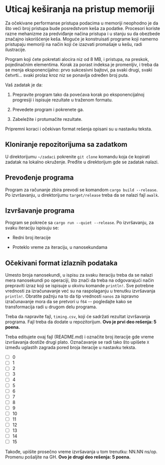 # Uticaj keširanja na pristup memoriji

Za očekivane performanse pristupa podacima u memoriji neophodno je
da što veći broj pristupa bude posredstvom keša za podatke. Procesori
koriste razne mehanizme za predviđanje načina pristupa i u stanju su
da obezbede značajno iskorišćenje keša. Moguće je konstruisati
programe koji namerno pristupaju memoriji na način koji će izazvati
promašaje u kešu, radi ilustracije.

Program koji ćete pokretati alocira niz od 8 MB, i pristupa, na preskok,
pojedinačnim elementima. Korak za porast indeksa je promenljiv, i treba
da se menja eksponencijalno: prvo sukcesivni bajtovi, pa svaki drugi,
svaki četvrti... svaki prolaz kroz niz se ponavlja određen broj puta.

Vaš zadatak je da:

1. Prepravite program tako da povećava korak po eksponencijalnoj
   progresiji i ispisuje rezultate u traženom formatu.

2. Prevedete program i pokrenete ga.

3. Zabeležite i protumačite rezultate.

Pripremni koraci i očekivan format rešenja opisani su u nastavku
teksta.

## Kloniranje repozitorijuma sa zadatkom

U direktorijumu `~/zadaci` pokrenite `git clone` komandu koja će
kopirati zadatak na lokalno okruženje. Pređite u direktorijum gde
se zadatak nalazi.

## Prevođenje programa

Program za računanje zbira prevodi se komandom `cargo build --release`.
Po izvršavanju, u direktorijumu `target/release` treba da se nalazi fajl
`awalk`.

## Izvršavanje programa

Program se pokreće sa `cargo run --quiet --release`. Po izvršavanju, za
svaku iteraciju ispisuju se:

* Redni broj iteracije

* Proteklo vreme za iteraciju, u nanosekundama

## Očekivani format izlaznih podataka

Umesto broja nanosekundi, u ispisu za svaku iteraciju treba da se nalazi
mera nanosekundi po operaciji, što znači da treba na odgovarajući način
prepraviti izraz koji se ispisuje u okviru komande `println!`. Sve
potrebne vrednosti za izračunavanje već su na raspolaganju u trenutku
izvršavanja `println!`. Obratite pažnju na to da tip vrednosti `nanos`
za ispravno izračunavanje mora da se pretvori u `f64` -- pogledajte
kako se transformacija radi u drugom delu programa.

Treba da napravite fajl, `timing.csv`, koji će sadržati rezultat
izvršavanja programa. Fajl treba da dodate u repozitorijum.
__Ovo je prvi deo rešenja: 5 poena.__

Treba editujete ovaj fajl (README.md) i označite broj iteracije gde
vreme izvršavanja dostiže drugi plato. Označavanje se radi tako što
upišete `X` između uglastih zagrada pored broja iteracije u nastavku
teksta.

- [ ] 0
- [ ] 1
- [ ] 2
- [ ] 3
- [ ] 4
- [ ] 5
- [ ] 6
- [ ] 7
- [ ] 8
- [ ] 9
- [ ] 10
- [ ] 11
- [ ] 12
- [ ] 13
- [ ] 14
- [ ] 15

Takođe, upišite prosečno vreme izvršavanja u tom trenutku: NN.NN ns/op.
Promenu pošaljite na GH. __Ovo je drugi deo rešenja: 5 poena.__
